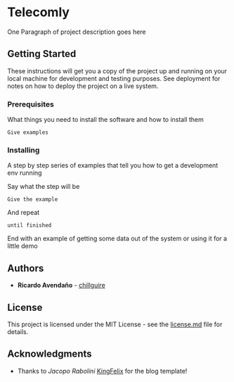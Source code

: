 # Telecomly

One Paragraph of project description goes here

## Getting Started

These instructions will get you a copy of the project up and running on your local machine for development and testing purposes. See deployment for notes on how to deploy the project on a live system.

### Prerequisites

What things you need to install the software and how to install them

```
Give examples
```

### Installing

A step by step series of examples that tell you how to get a development env running

Say what the step will be

```
Give the example
```

And repeat

```
until finished
```

End with an example of getting some data out of the system or using it for a little demo

## Authors

* **Ricardo Avendaño** - [chillguire](https://github.com/chillguire)

## License

This project is licensed under the MIT License - see the [license.md](license.md) file for details.

## Acknowledgments

* Thanks to *Jacopo Rabolini* [KingFelix](https://github.com/KingFelix) for the blog template!


